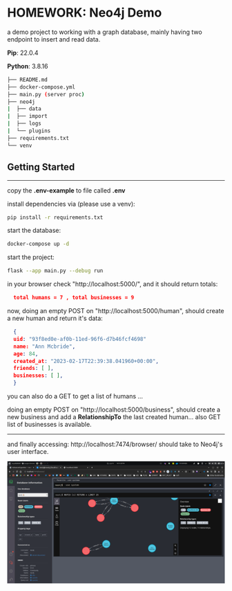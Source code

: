 # HOMEWORK: Neo4j Demo

a demo project to working with a graph database, mainly having two endpoint to insert and read data.

**Pip**: 22.0.4

**Python**: 3.8.16

```sh
├── README.md
├── docker-compose.yml
├── main.py (server proc)
├── neo4j
|  ├── data
|  ├── import
|  ├── logs
|  └── plugins
├── requirements.txt
└── venv
```

## Getting Started

---

copy the **.env-example** to file called **.env**

install dependencies via (please use a venv):

```sh
pip install -r requirements.txt
```

start the database:

```sh
docker-compose up -d
```

start the project:

```sh
flask --app main.py --debug run
```

in your browser check "http://localhost:5000/", and it should return totals:

```json
  total humans = 7 , total businesses = 9
```

now, doing an empty POST on "http://localhost:5000/human", should create a new human and return it's data:

```json
  {
  uid: "93f8ed0e-af0b-11ed-96f6-d7b46fcf4698"
  name: "Ann Mcbride",
  age: 84,
  created_at: "2023-02-17T22:39:38.041960+00:00",
  friends: [ ],
  businesses: [ ],
  }
```

you can also do a GET to get a list of humans ...

doing an empty POST on "http://localhost:5000/business", should create a new business and add a **RelationshipTo** the last created human...
also GET list of businesses is available.

---

and finally accessing: http://localhost:7474/browser/ should take to Neo4j's user interface.

![Screenshot](https://github.com/wassef911/neo4j-demo/blob/master/screenshot.png?raw=true)
